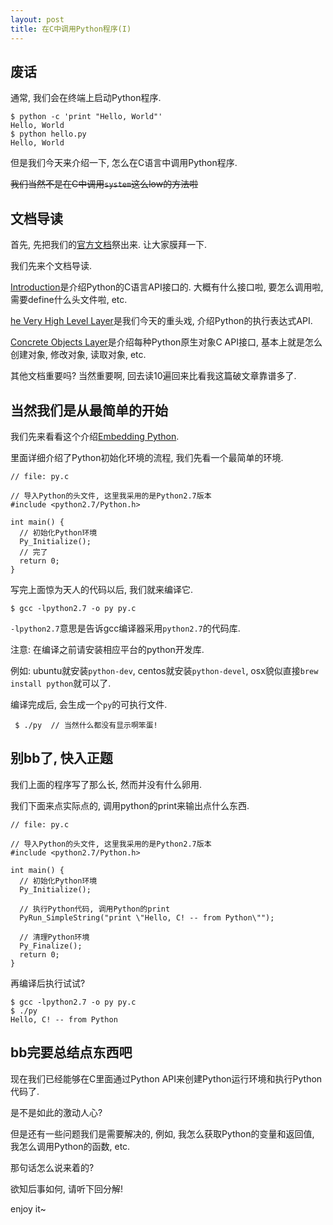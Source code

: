 ```yaml
---
layout: post
title: 在C中调用Python程序(I)
---
```


## 废话

通常, 我们会在终端上启动Python程序.

    $ python -c 'print "Hello, World"'
    Hello, World
    $ python hello.py
    Hello, World
    
但是我们今天来介绍一下, 怎么在C语言中调用Python程序.

<del>我们当然不是在C中调用`system`这么low的方法啦</del>

## 文档导读

首先, 先把我们的[官方文档](https://docs.python.org/2/c-api/index.html)祭出来. 让大家膜拜一下.

我们先来个文档导读.

[Introduction](https://docs.python.org/2/c-api/intro.html)是介绍Python的C语言API接口的. 大概有什么接口啦, 要怎么调用啦, 需要define什么头文件啦, etc.

[he Very High Level Layer](https://docs.python.org/2/c-api/veryhigh.html)是我们今天的重头戏, 介绍Python的执行表达式API.

[Concrete Objects Layer](https://docs.python.org/2/c-api/concrete.html)是介绍每种Python原生对象C API接口, 基本上就是怎么创建对象, 修改对象, 读取对象, etc.

其他文档重要吗? 当然重要啊, 回去读10遍回来比看我这篇破文章靠谱多了.

## 当然我们是从最简单的开始

我们先来看看这个介绍[Embedding Python](https://docs.python.org/2/c-api/intro.html#embedding-python).

里面详细介绍了Python初始化环境的流程, 我们先看一个最简单的环境.

    // file: py.c
    
    // 导入Python的头文件, 这里我采用的是Python2.7版本
    #include <python2.7/Python.h>
    
    int main() {
      // 初始化Python环境
      Py_Initialize();
      // 完了
      return 0;
    }
    
写完上面惊为天人的代码以后, 我们就来编译它.

    $ gcc -lpython2.7 -o py py.c
    
`-lpython2.7`意思是告诉gcc编译器采用`python2.7`的代码库.

注意: 在编译之前请安装相应平台的python开发库.

例如: ubuntu就安装`python-dev`, centos就安装`python-devel`, osx貌似直接`brew install python`就可以了.

编译完成后, 会生成一个`py`的可执行文件.

     $ ./py  // 当然什么都没有显示啊笨蛋!
     
## 别bb了, 快入正题

我们上面的程序写了那么长, 然而并没有什么卵用.

我们下面来点实际点的, 调用python的print来输出点什么东西.

    // file: py.c
    
    // 导入Python的头文件, 这里我采用的是Python2.7版本
    #include <python2.7/Python.h>
    
    int main() {
      // 初始化Python环境
      Py_Initialize();
      
      // 执行Python代码, 调用Python的print
      PyRun_SimpleString("print \"Hello, C! -- from Python\"");
      
      // 清理Python环境
      Py_Finalize();
      return 0;
    }
    
再编译后执行试试?

    $ gcc -lpython2.7 -o py py.c
    $ ./py
    Hello, C! -- from Python

## bb完要总结点东西吧

现在我们已经能够在C里面通过Python API来创建Python运行环境和执行Python代码了.

是不是如此的激动人心?

但是还有一些问题我们是需要解决的, 例如, 我怎么获取Python的变量和返回值, 我怎么调用Python的函数, etc.

那句话怎么说来着的?

欲知后事如何, 请听下回分解!

enjoy it~
